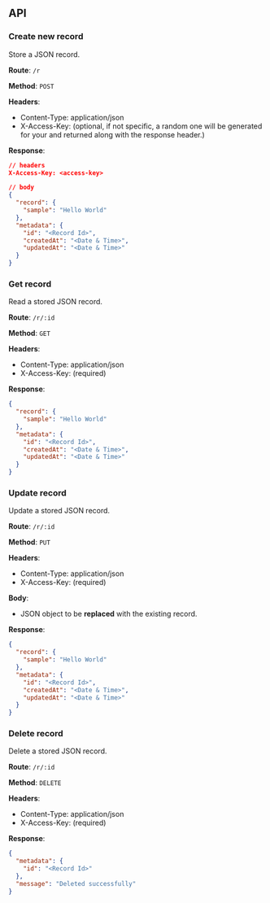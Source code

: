 ## API

### Create new record

Store a JSON record.

**Route**: `/r`

**Method**: `POST`

**Headers**:

- Content-Type: application/json
- X-Access-Key: <access-key> (optional, if not specific, a random one will be generated for your and returned along with the response header.)

**Response**:

```json
// headers
X-Access-Key: <access-key>

// body
{
  "record": {
    "sample": "Hello World"
  },
  "metadata": {
    "id": "<Record Id>",
    "createdAt": "<Date & Time>",
    "updatedAt": "<Date & Time>"
  }
}
```

### Get record

Read a stored JSON record.

**Route**: `/r/:id`

**Method**: `GET`

**Headers**:

- Content-Type: application/json
- X-Access-Key: <access-key> (required)

**Response**:

```json
{
  "record": {
    "sample": "Hello World"
  },
  "metadata": {
    "id": "<Record Id>",
    "createdAt": "<Date & Time>",
    "updatedAt": "<Date & Time>"
  }
}
```

### Update record

Update a stored JSON record.

**Route**: `/r/:id`

**Method**: `PUT`

**Headers**:

- Content-Type: application/json
- X-Access-Key: <access-key> (required)

**Body**:

- JSON object to be **replaced** with the existing record.

**Response**:

```json
{
  "record": {
    "sample": "Hello World"
  },
  "metadata": {
    "id": "<Record Id>",
    "createdAt": "<Date & Time>",
    "updatedAt": "<Date & Time>"
  }
}
```

### Delete record

Delete a stored JSON record.

**Route**: `/r/:id`

**Method**: `DELETE`

**Headers**:

- Content-Type: application/json
- X-Access-Key: <access-key> (required)

**Response**:

```json
{
  "metadata": {
    "id": "<Record Id>"
  },
  "message": "Deleted successfully"
}
```
